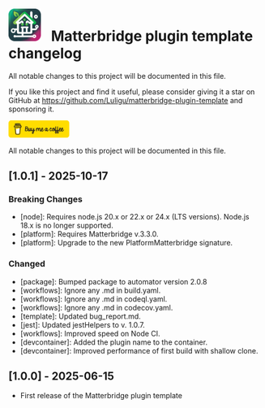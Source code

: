 # <img src="matterbridge.svg" alt="Matterbridge Logo" width="64px" height="64px">&nbsp;&nbsp;&nbsp;Matterbridge plugin template changelog

All notable changes to this project will be documented in this file.

If you like this project and find it useful, please consider giving it a star on GitHub at https://github.com/Luligu/matterbridge-plugin-template and sponsoring it.

<a href="https://www.buymeacoffee.com/luligugithub">
  <img src="bmc-button.svg" alt="Buy me a coffee" width="120">
</a>

All notable changes to this project will be documented in this file.

## [1.0.1] - 2025-10-17

### Breaking Changes

- [node]: Requires node.js 20.x or 22.x or 24.x (LTS versions). Node.js 18.x is no longer supported.
- [platform]: Requires Matterbridge v.3.3.0.
- [platform]: Upgrade to the new PlatformMatterbridge signature.

### Changed

- [package]: Bumped package to automator version 2.0.8
- [workflows]: Ignore any .md in build.yaml.
- [workflows]: Ignore any .md in codeql.yaml.
- [workflows]: Ignore any .md in codecov.yaml.
- [template]: Updated bug_report.md.
- [jest]: Updated jestHelpers to v. 1.0.7.
- [workflows]: Improved speed on Node CI.
- [devcontainer]: Added the plugin name to the container.
- [devcontainer]: Improved performance of first build with shallow clone.

## [1.0.0] - 2025-06-15

- First release of the Matterbridge plugin template

<!-- Commented out section
## [1.0.0] - 2025-07-01

### Added

- [Feature 1]: Description of the feature.
- [Feature 2]: Description of the feature.

### Changed

- [Feature 3]: Description of the change.
- [Feature 4]: Description of the change.

### Deprecated

- [Feature 5]: Description of the deprecation.

### Removed

- [Feature 6]: Description of the removal.

### Fixed

- [Bug 1]: Description of the bug fix.
- [Bug 2]: Description of the bug fix.

### Security

- [Security 1]: Description of the security improvement.

<a href="https://www.buymeacoffee.com/luligugithub">
  <img src="bmc-button.svg" alt="Buy me a coffee" width="80">
</a>

-->
